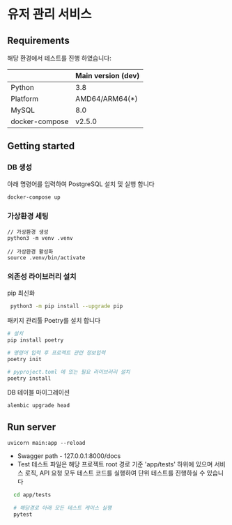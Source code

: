 # 유저 관리 서비스

## Requirements

해당 환경에서 테스트를 진행 하였습니다:

|                | Main version (dev) |
|----------------|--------------------|
| Python         | 3.8                |
| Platform       | AMD64/ARM64(\*)    |
| MySQL          | 8.0                |
| docker-compose | v2.5.0             |

## Getting started

### DB 생성

아래 명령어를 입력하여 PostgreSQL 설치 및 실행 합니다

```
docker-compose up
```

### 가상환경 세팅
```
// 가상환경 생성
python3 -m venv .venv

// 가상환경 활성화
source .venv/bin/activate
```


### 의존성 라이브러리 설치

pip 최신화

```bash
 python3 -m pip install --upgrade pip
```

패키지 관리툴 Poetry를 설치 합니다

```bash
# 설치
pip install poetry

# 명령어 입력 후 프로젝트 관련 정보입력
poetry init

# pyproject.toml 에 있는 필요 라이브러리 설치
poetry install
```

DB 테이블 마이그레이션

```
alembic upgrade head
```

## Run server

```
uvicorn main:app --reload
```

- Swagger path - 127.0.0.1:8000/docs
- Test
테스트 파일은 해당 프로젝트 root 경로 기준 'app/tests' 하위에 있으며 서비스 로직, API 요청 모두 테스트 코드를 실행하여 단위 테스트를 진행하실 수 있습니다

``` bash
  cd app/tests
  
  # 해당경로 아래 모든 테스트 케이스 실행
  pytest
```